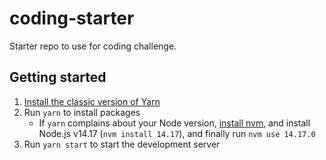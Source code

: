 # coding-starter

Starter repo to use for coding challenge.

## Getting started

1. [Install the classic version of Yarn](https://classic.yarnpkg.com/lang/en/docs/install/#mac-stable)
2. Run `yarn` to install packages
    - If `yarn` complains about your Node version, [install nvm](https://github.com/nvm-sh/nvm), and install Node.js v14.17 (`nvm install 14.17`), and finally run `nvm use 14.17.0`
3. Run `yarn start` to start the development server
